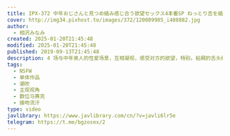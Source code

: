```yaml
---
title: IPX-372 中年おじさんと見つめ絡み感じ合う欲望セックス4本番SP ねっとり舌を絡ませひたすらお互いを求める濃密性交 相沢みなみ
cover: http://img34.pixhost.to/images/372/120089985_i408882.jpg
author:
  - 相沢みなみ
created: 2025-01-20T21:45:48
modified: 2025-01-20T21:45:48
published: 2019-09-13T21:45:48
description: 4 场与中年男人的性爱场景，互相凝视，感受对方的欲望，特别。粘稠的舌头纠缠，激烈的性爱，互相渴望，相泽南
tags:
  - NSFW
  - 单体作品
  - 潮吹
  - 主观视角
  - 数位马赛克
  - 接吻流汗
type: video
javlibrary: https://www.javlibrary.com/cn/?v=javli6lr5e
telegram: https://t.me/bgzosex/2
---
```

